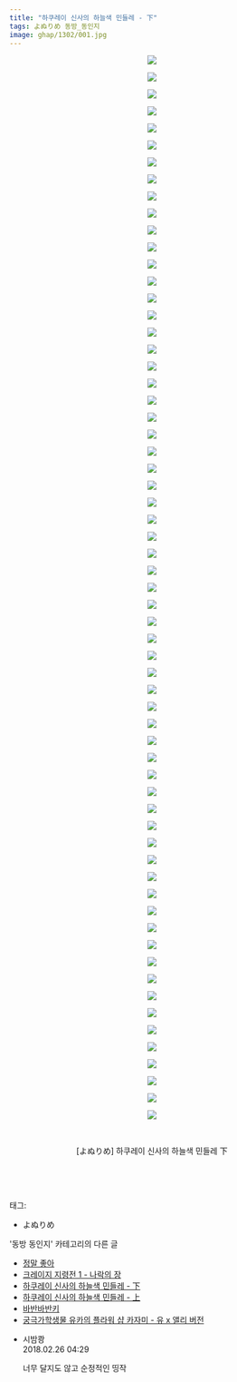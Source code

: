 ```yaml
---
title: "하쿠레이 신사의 하늘색 민들레 - 下"
tags: よぬりめ 동방_동인지
image: ghap/1302/001.jpg
---
```

<div class="article">
<p style="text-align: center; clear: none; float: none;"><img src="{{ site.nasurl }}/ghap/1302/001.jpg"/></p>
<p style="text-align: center; clear: none; float: none;"><img src="{{ site.nasurl }}/ghap/1302/002.jpg"/></p>
<p style="text-align: center; clear: none; float: none;"><img src="{{ site.nasurl }}/ghap/1302/003.jpg"/></p>
<p style="text-align: center; clear: none; float: none;"><img src="{{ site.nasurl }}/ghap/1302/004.jpg"/></p>
<p style="text-align: center; clear: none; float: none;"><img src="{{ site.nasurl }}/ghap/1302/005.jpg"/></p>
<p style="text-align: center; clear: none; float: none;"><img src="{{ site.nasurl }}/ghap/1302/006.jpg"/></p>
<p style="text-align: center; clear: none; float: none;"><img src="{{ site.nasurl }}/ghap/1302/007.jpg"/></p>
<p style="text-align: center; clear: none; float: none;"><img src="{{ site.nasurl }}/ghap/1302/008.jpg"/></p>
<p style="text-align: center; clear: none; float: none;"><img src="{{ site.nasurl }}/ghap/1302/009.jpg"/></p>
<p style="text-align: center; clear: none; float: none;"><img src="{{ site.nasurl }}/ghap/1302/010.jpg"/></p>
<p style="text-align: center; clear: none; float: none;"><img src="{{ site.nasurl }}/ghap/1302/011.jpg"/></p>
<p style="text-align: center; clear: none; float: none;"><img src="{{ site.nasurl }}/ghap/1302/012.jpg"/></p>
<p style="text-align: center; clear: none; float: none;"><img src="{{ site.nasurl }}/ghap/1302/013.jpg"/></p>
<p style="text-align: center; clear: none; float: none;"><img src="{{ site.nasurl }}/ghap/1302/014.jpg"/></p>
<p style="text-align: center; clear: none; float: none;"><img src="{{ site.nasurl }}/ghap/1302/015.jpg"/></p>
<p style="text-align: center; clear: none; float: none;"><img src="{{ site.nasurl }}/ghap/1302/016.jpg"/></p>
<p style="text-align: center; clear: none; float: none;"><img src="{{ site.nasurl }}/ghap/1302/017.jpg"/></p>
<p style="text-align: center; clear: none; float: none;"><img src="{{ site.nasurl }}/ghap/1302/018.jpg"/></p>
<p style="text-align: center; clear: none; float: none;"><img src="{{ site.nasurl }}/ghap/1302/019.jpg"/></p>
<p style="text-align: center; clear: none; float: none;"><img src="{{ site.nasurl }}/ghap/1302/020.jpg"/></p>
<p style="text-align: center; clear: none; float: none;"><img src="{{ site.nasurl }}/ghap/1302/021.jpg"/></p>
<p style="text-align: center; clear: none; float: none;"><img src="{{ site.nasurl }}/ghap/1302/022.jpg"/></p>
<p style="text-align: center; clear: none; float: none;"><img src="{{ site.nasurl }}/ghap/1302/023.jpg"/></p>
<p style="text-align: center; clear: none; float: none;"><img src="{{ site.nasurl }}/ghap/1302/024.jpg"/></p>
<p style="text-align: center; clear: none; float: none;"><img src="{{ site.nasurl }}/ghap/1302/025.jpg"/></p>
<p style="text-align: center; clear: none; float: none;"><img src="{{ site.nasurl }}/ghap/1302/026.jpg"/></p>
<p style="text-align: center; clear: none; float: none;"><img src="{{ site.nasurl }}/ghap/1302/027.jpg"/></p>
<p style="text-align: center; clear: none; float: none;"><img src="{{ site.nasurl }}/ghap/1302/028.jpg"/></p>
<p style="text-align: center; clear: none; float: none;"><img src="{{ site.nasurl }}/ghap/1302/029.jpg"/></p>
<p style="text-align: center; clear: none; float: none;"><img src="{{ site.nasurl }}/ghap/1302/030.jpg"/></p>
<p style="text-align: center; clear: none; float: none;"><img src="{{ site.nasurl }}/ghap/1302/031.jpg"/></p>
<p style="text-align: center; clear: none; float: none;"><img src="{{ site.nasurl }}/ghap/1302/032.jpg"/></p>
<p style="text-align: center; clear: none; float: none;"><img src="{{ site.nasurl }}/ghap/1302/033.jpg"/></p>
<p style="text-align: center; clear: none; float: none;"><img src="{{ site.nasurl }}/ghap/1302/034.jpg"/></p>
<p style="text-align: center; clear: none; float: none;"><img src="{{ site.nasurl }}/ghap/1302/035.jpg"/></p>
<p style="text-align: center; clear: none; float: none;"><img src="{{ site.nasurl }}/ghap/1302/036.jpg"/></p>
<p style="text-align: center; clear: none; float: none;"><img src="{{ site.nasurl }}/ghap/1302/037.jpg"/></p>
<p style="text-align: center; clear: none; float: none;"><img src="{{ site.nasurl }}/ghap/1302/038.jpg"/></p>
<p style="text-align: center; clear: none; float: none;"><img src="{{ site.nasurl }}/ghap/1302/039.jpg"/></p>
<p style="text-align: center; clear: none; float: none;"><img src="{{ site.nasurl }}/ghap/1302/040.jpg"/></p>
<p style="text-align: center; clear: none; float: none;"><img src="{{ site.nasurl }}/ghap/1302/041.jpg"/></p>
<p style="text-align: center; clear: none; float: none;"><img src="{{ site.nasurl }}/ghap/1302/042.jpg"/></p>
<p style="text-align: center; clear: none; float: none;"><img src="{{ site.nasurl }}/ghap/1302/043.jpg"/></p>
<p style="text-align: center; clear: none; float: none;"><img src="{{ site.nasurl }}/ghap/1302/044.jpg"/></p>
<p style="text-align: center; clear: none; float: none;"><img src="{{ site.nasurl }}/ghap/1302/045.jpg"/></p>
<p style="text-align: center; clear: none; float: none;"><img src="{{ site.nasurl }}/ghap/1302/046.jpg"/></p>
<p style="text-align: center; clear: none; float: none;"><img src="{{ site.nasurl }}/ghap/1302/047.jpg"/></p>
<p style="text-align: center; clear: none; float: none;"><img src="{{ site.nasurl }}/ghap/1302/048.jpg"/></p>
<p style="text-align: center; clear: none; float: none;"><img src="{{ site.nasurl }}/ghap/1302/049.jpg"/></p>
<p style="text-align: center; clear: none; float: none;"><img src="{{ site.nasurl }}/ghap/1302/050.jpg"/></p>
<p style="text-align: center; clear: none; float: none;"><img src="{{ site.nasurl }}/ghap/1302/051.jpg"/></p>
<p style="text-align: center; clear: none; float: none;"><img src="{{ site.nasurl }}/ghap/1302/052.jpg"/></p>
<p style="text-align: center; clear: none; float: none;"><img src="{{ site.nasurl }}/ghap/1302/053.jpg"/></p>
<p style="text-align: center; clear: none; float: none;"><img src="{{ site.nasurl }}/ghap/1302/054.jpg"/></p>
<p style="text-align: center; clear: none; float: none;"><img src="{{ site.nasurl }}/ghap/1302/055.jpg"/></p>
<p style="text-align: center; clear: none; float: none;"><img src="{{ site.nasurl }}/ghap/1302/056.jpg"/></p>
<p style="text-align: center; clear: none; float: none;"><img src="{{ site.nasurl }}/ghap/1302/057.jpg"/></p>
<p style="text-align: center; clear: none; float: none;"><img src="{{ site.nasurl }}/ghap/1302/058.jpg"/></p>
<p style="text-align: center; clear: none; float: none;"><img src="{{ site.nasurl }}/ghap/1302/059.jpg"/></p>
<p style="text-align: center; clear: none; float: none;"><img src="{{ site.nasurl }}/ghap/1302/060.jpg"/></p>
<p style="text-align: center; clear: none; float: none;"><img src="{{ site.nasurl }}/ghap/1302/061.jpg"/></p>
<p style="text-align: center; clear: none; float: none;"><img src="{{ site.nasurl }}/ghap/1302/062.jpg"/></p>
<p style="text-align: center; clear: none; float: none;"><img src="{{ site.nasurl }}/ghap/1302/063.jpg"/></p>
<p style="text-align: center; clear: none; float: none;"><br/></p>
<p style="text-align: center; clear: none; float: none;">[よぬりめ] 하쿠레이 신사의 하늘색 민들레 下</p>
<p style="text-align: center; clear: none; float: none;"><br/></p>
<p><br/></p>
</div><div class="tagTrail">
<p>태그: </p>
<ul>
<li>よぬりめ</li>
</ul>
</div><div class="another">
<p>'동방 동인지' 카테고리의 다른 글</p>
<ul>
<li><a href="/2016-08-02-ghap_1305">정말 좋아</a></li>
<li><a href="/2016-08-02-ghap_1304">크레이지 지령전 1 - 나락의 장</a></li>
<li><a href="/2016-08-02-ghap_1302">하쿠레이 신사의 하늘색 민들레 - 下</a></li>
<li><a href="/2016-08-02-ghap_1301">하쿠레이 신사의 하늘색 민들레 - 上</a></li>
<li><a href="/2016-08-01-ghap_1300">바반바반키</a></li>
<li><a href="/2016-08-01-ghap_1299">궁극가학생물 유카의 플라워 샵  카자미 - 유 x 앨리 버전</a></li>
</ul>
</div><div class="cb_module cb_fluid">
<div class="cb_wrt cb_profile">
<div class="comment">
<ul>
<li class="cb_thumb_off" id="comment15206832">
<div class="cb_comment_area">
<div class="cb_info_area">
<div class="cb_section">
<span class="cb_nick_name">시밤쾅</span>
</div>
<div class="cb_section">
<span class="cb_date">2018.02.26 04:29 </span>
</div>
</div>
<div class="cb_dsc_comment">
<p class="cb_dsc">
											너무 달지도 않고 순정적인 띵작
										</p>
</div>
</div></li>
</ul>
</div>
</div><!-- commentList close -->
</div>